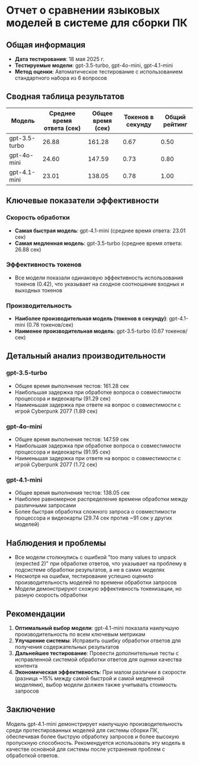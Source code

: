 # Отчет о сравнении языковых моделей в системе для сборки ПК

## Общая информация
- **Дата тестирования**: 18 мая 2025 г.
- **Тестируемые модели**: gpt-3.5-turbo, gpt-4o-mini, gpt-4.1-mini
- **Метод оценки**: Автоматическое тестирование с использованием стандартного набора из 6 вопросов

## Сводная таблица результатов

| Модель | Среднее время ответа (сек) | Общее время (сек) | Токенов в секунду | Общий рейтинг |
|--------|----------------------------|-------------------|-------------------|---------------|
| gpt-3.5-turbo | 26.88 | 161.28 | 0.67 | 0.50 |
| gpt-4o-mini | 24.60 | 147.59 | 0.73 | 0.80 |
| gpt-4.1-mini | 23.01 | 138.05 | 0.78 | 1.00 |

## Ключевые показатели эффективности

### Скорость обработки
- **Самая быстрая модель**: gpt-4.1-mini (среднее время ответа: 23.01 сек)
- **Самая медленная модель**: gpt-3.5-turbo (среднее время ответа: 26.88 сек)

### Эффективность токенов
- Все модели показали одинаковую эффективность использования токенов (0.42), что указывает на сходное соотношение входных и выходных токенов

### Производительность
- **Наиболее производительная модель (токенов в секунду)**: gpt-4.1-mini (0.78 токенов/сек)
- **Наименее производительная модель**: gpt-3.5-turbo (0.67 токенов/сек)

## Детальный анализ производительности

### gpt-3.5-turbo
- Общее время выполнения тестов: 161.28 сек
- Наибольшая задержка при обработке вопроса о совместимости процессора и видеокарты (91.29 сек)
- Наименьшая задержка при ответе на вопрос о совместимости с игрой Cyberpunk 2077 (1.89 сек)

### gpt-4o-mini
- Общее время выполнения тестов: 147.59 сек
- Наибольшая задержка при обработке вопроса о совместимости процессора и видеокарты (91.95 сек)
- Наименьшая задержка при ответе на вопрос о совместимости с игрой Cyberpunk 2077 (1.72 сек)

### gpt-4.1-mini
- Общее время выполнения тестов: 138.05 сек
- Наиболее равномерное распределение времени обработки между различными запросами
- Более быстрая обработка сложного запроса о совместимости процессора и видеокарты (29.74 сек против ~91 сек у других моделей)

## Наблюдения и проблемы

- Все модели столкнулись с ошибкой "too many values to unpack (expected 2)" при обработке ответов, что указывает на проблему в подсистеме обработки результатов, а не в самих моделях
- Несмотря на ошибки, тестирование успешно оценило производительность моделей по времени обработки запросов
- Модели демонстрируют схожую эффективность токенизации, но разную скорость обработки

## Рекомендации

1. **Оптимальный выбор модели**: gpt-4.1-mini показала наилучшую производительность по всем ключевым метрикам
2. **Улучшение системы**: Исправить ошибку обработки ответов для получения содержательных результатов
3. **Дальнейшее тестирование**: Провести дополнительные тесты с исправленной системой обработки ответов для оценки качества контента
4. **Экономическая эффективность**: При малом различии в скорости (разница ~15% между самой быстрой и самой медленной моделями), выбор модели должен также учитывать стоимость запросов

## Заключение

Модель gpt-4.1-mini демонстрирует наилучшую производительность среди протестированных моделей для системы сборки ПК, обеспечивая более быструю обработку запросов и более высокую пропускную способность. Рекомендуется использовать эту модель в качестве основной для системы после устранения проблем с обработкой ответов.
